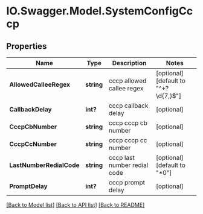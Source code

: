 # IO.Swagger.Model.SystemConfigCccp
## Properties

Name | Type | Description | Notes
------------ | ------------- | ------------- | -------------
**AllowedCalleeRegex** | **string** | cccp allowed callee regex | [optional] [default to "^\+?\d{7,}$"]
**CallbackDelay** | **int?** | cccp callback delay | [optional] 
**CccpCbNumber** | **string** | cccp cccp cb number | [optional] 
**CccpCcNumber** | **string** | cccp cccp cc number | [optional] 
**LastNumberRedialCode** | **string** | cccp last number redial code | [optional] [default to "*0"]
**PromptDelay** | **int?** | cccp prompt delay | [optional] 

[[Back to Model list]](../README.md#documentation-for-models) [[Back to API list]](../README.md#documentation-for-api-endpoints) [[Back to README]](../README.md)

